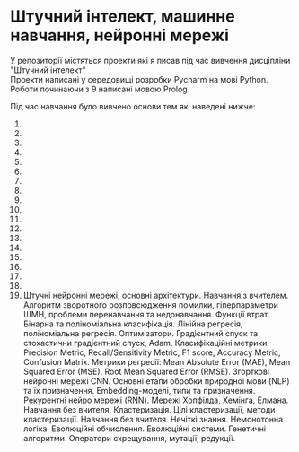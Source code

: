 # Штучний інтелект, машинне навчання, нейронні мережі

У репозиторії містяться проекти які я писав під час вивчення дисціпліни "Штучний інтелект"  
Проекти написані у середовищі розробки Pycharm на мові Python. Роботи починаючи з 9 написані мовою Prolog  

Під час навчання було вивчено основи тем які наведені нижче:

1.
2.
3.
4.
5.
6.
7.
8.
9.
10.
11.
12.
13.
14.
15.
16.
17.
18.
19. Штучні нейронні мережі, основні архітектури.
Навчання з вчителем. Алгоритм зворотного розповсюдження помилки, гіперпараметри ШМН, проблеми перенавчання та недонавчання.
Функції втрат.
Бінарна та поліноміальна класифікація.
Лінійна регресія, поліноміальна регресія.
Оптимізатори. Градієнтний спуск та стохастични градієнтний спуск, Adam.
Класифікаційні метрики. Precision Metric, Recall/Sensitivity Metric, F1 score, Accuracy Metric, Confusion Matrix.
Метрики регресії: Mean Absolute Error (MAE), Mean Squared Error (MSE), Root Mean Squared Error (RMSE).
Згорткові нейронні мережі CNN.
Основні етапи обробки природної мови (NLP) та їх призначення.
Embedding-моделі, типи та призначення.
Рекурентні нейро мережі (RNN). Мережі Хопфілда, Хемінга, Елмана.
Навчання без вчителя.
Кластеризація. Цілі кластеризації, методи кластеризації.
Навчання без вчителя.
Нечіткі знання.
Немонотонна логіка.
Еволюційні обчислення. Еволюційні системи.
Генетичні алгоритми. Оператори схрещування, мутації, редукції.





